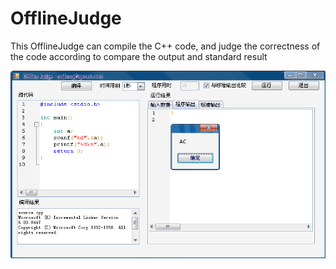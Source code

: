 OfflineJudge
============

This OfflineJudge can compile the C++ code, and judge the correctness of the code according to compare the output and standard result


![OfflineJudge](https://github.com/cslilong/OfflineJudge/raw/master/img/OfflineJudge.png)
